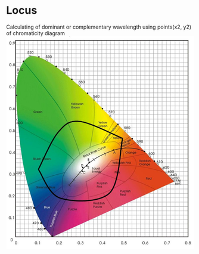 # Locus
Calculating of dominant or complementary wavelength using points(x2, y2) of chromaticity diagram 
![alt text](https://github.com/northcitizen/Locus/blob/master/CMY_gamut.JPG?raw=true)
